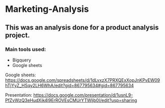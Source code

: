 # Marketing-Analysis

## This was an analysis done for a product analysis project.
### Main tools used:
- Bigquery
- Google sheets

Google sheets: https://docs.google.com/spreadsheets/d/1dLvxzX7PRXQExXopJnKPvEW09hTjYyZ_HSqy2LH6WhA/edit?gid=867795634#gid=867795634

Presentation: https://docs.google.com/presentation/d/1usnL9-PfZvWzQ3eHudXik4l9ErROVEsCMUrYTWljb0I/edit?usp=sharing
